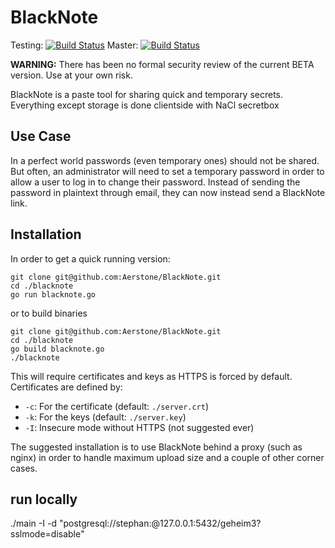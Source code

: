 BlackNote
=========

Testing: [![Build Status](https://travis-ci.org/Aerstone/BlackNote.svg?branch=testing)](https://travis-ci.org/Aerstone/BlackNote)
Master: [![Build Status](https://travis-ci.org/Aerstone/BlackNote.svg?branch=master)](https://travis-ci.org/Aerstone/BlackNote)

**WARNING:** There has been no formal security review of the current BETA version. Use at your own risk.

BlackNote is a paste tool for sharing quick and temporary secrets. Everything except storage is done clientside with NaCl secretbox

Use Case
--------
In a perfect world passwords (even temporary ones) should not be shared. But often, an administrator will need to set a temporary password in order to allow a user to log in to change their password. Instead of sending the password in plaintext through email, they can now instead send a BlackNote link.

Installation
------------
In order to get a quick running version:

```
git clone git@github.com:Aerstone/BlackNote.git
cd ./blacknote
go run blacknote.go 
```
or to build binaries

```
git clone git@github.com:Aerstone/BlackNote.git
cd ./blacknote
go build blacknote.go
./blacknote
```

This will require certificates and keys as HTTPS is forced by default. Certificates are defined by:

* `-c`: For the certificate (default: `./server.crt`)
* `-k`: For the keys (default: `./server.key`)
* `-I`: Insecure mode without HTTPS (not suggested ever)

The suggested installation is to use BlackNote behind a proxy (such as nginx) in order to handle maximum upload size and a couple of other corner cases.


## run locally
./main -I -d "postgresql://stephan:@127.0.0.1:5432/geheim3?sslmode=disable"